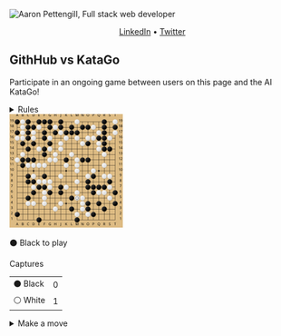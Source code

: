 ![Aaron Pettengill, Full stack web developer](https://github.com/airjp73/airjp73/assets/25882770/e0a7aae2-6b70-4a3e-9681-2e7b61e5774d)

<div align="center">
  
  [LinkedIn](https://www.linkedin.com/in/aaron-pettengill-7706846b/) • [Twitter](https://twitter.com/PettengillAaron)
  
</div>

## GithHub vs KataGo

Participate in an ongoing game between users on this page and the AI KataGo!

<details>
  <summary>Rules</summary>
  <ul>
    <li>Click on any legal move in the "Make a move" section below at any time to play a move for either player.</li>
    <li>Every 3 hours, a move will be played by KataGo with a low number of playouts.</li>
    <li>The game ends when KataGo passes or resigns.</li>
    <li>Completed games are stored in the <strong>history</strong> folder in this repo.</li>
  </ul>

</details>

<img src="./current/board_1709515198895.svg" />

<!-- MOVES START -->
<p>⚫️ Black<!-- --> to play</p><table><summary>Captures</summary><tr><td>⚫️ Black</td><td>0</td></tr><tr><td>⚪️ White</td><td>1</td></tr></table><details><summary>Make a move</summary><table><caption>Key</caption><tr><td>A1, B2, C3, etc...</td><td>Valid move (click to make a move)</td></tr><tr><td>⚫️</td><td>Occupied by Black</td></tr><tr><td>⚪️</td><td>Occupied by White</td></tr><tr><td>⭕️</td><td>Illegal move due to <a href="https://senseis.xmp.net/?Ko">Ko</a></td></tr><tr><td>💀</td><td>Illegal move due to<!-- --> <a href="https://senseis.xmp.net/?Suicide">self-capture</a></td></tr></table><table><caption>Choose a spot to move</caption><tr><td></td><td>A</td><td>B</td><td>C</td><td>D</td><td>E</td><td>F</td><td>G</td><td>H</td><td>J</td><td>K</td><td>L</td><td>M</td><td>N</td><td>O</td><td>P</td><td>Q</td><td>R</td><td>S</td><td>T</td></tr><tr><td>19</td><td>⚫️</td><td>⚪️</td><td>⚫️</td><td><a href="https://kifu-io-2.vercel.app//gh_game/move?point=da&amp;stone=b">D19</a></td><td>⚫️</td><td>⚫️</td><td>⚫️</td><td><a href="https://kifu-io-2.vercel.app//gh_game/move?point=ha&amp;stone=b">H19</a></td><td>⚫️</td><td><a href="https://kifu-io-2.vercel.app//gh_game/move?point=ja&amp;stone=b">K19</a></td><td><a href="https://kifu-io-2.vercel.app//gh_game/move?point=ka&amp;stone=b">L19</a></td><td>⚪️</td><td><a href="https://kifu-io-2.vercel.app//gh_game/move?point=ma&amp;stone=b">N19</a></td><td><a href="https://kifu-io-2.vercel.app//gh_game/move?point=na&amp;stone=b">O19</a></td><td><a href="https://kifu-io-2.vercel.app//gh_game/move?point=oa&amp;stone=b">P19</a></td><td><a href="https://kifu-io-2.vercel.app//gh_game/move?point=pa&amp;stone=b">Q19</a></td><td>⚫️</td><td><a href="https://kifu-io-2.vercel.app//gh_game/move?point=ra&amp;stone=b">S19</a></td><td>⚪️</td></tr><tr><td>18</td><td>💀</td><td>⚪️</td><td>⚫️</td><td>⚫️</td><td>⚪️</td><td><a href="https://kifu-io-2.vercel.app//gh_game/move?point=fb&amp;stone=b">F18</a></td><td>⚫️</td><td>⚪️</td><td>⚫️</td><td><a href="https://kifu-io-2.vercel.app//gh_game/move?point=jb&amp;stone=b">K18</a></td><td>⚫️</td><td><a href="https://kifu-io-2.vercel.app//gh_game/move?point=lb&amp;stone=b">M18</a></td><td>⚫️</td><td>⚫️</td><td>⚪️</td><td><a href="https://kifu-io-2.vercel.app//gh_game/move?point=pb&amp;stone=b">Q18</a></td><td>⚫️</td><td><a href="https://kifu-io-2.vercel.app//gh_game/move?point=rb&amp;stone=b">S18</a></td><td>⚫️</td></tr><tr><td>17</td><td>⚫️</td><td>⚪️</td><td>⚫️</td><td>⚪️</td><td><a href="https://kifu-io-2.vercel.app//gh_game/move?point=ec&amp;stone=b">E17</a></td><td>⚫️</td><td><a href="https://kifu-io-2.vercel.app//gh_game/move?point=gc&amp;stone=b">G17</a></td><td>⚫️</td><td>⚪️</td><td>⚫️</td><td>⚫️</td><td>⚫️</td><td><a href="https://kifu-io-2.vercel.app//gh_game/move?point=mc&amp;stone=b">N17</a></td><td><a href="https://kifu-io-2.vercel.app//gh_game/move?point=nc&amp;stone=b">O17</a></td><td><a href="https://kifu-io-2.vercel.app//gh_game/move?point=oc&amp;stone=b">P17</a></td><td>⚪️</td><td>⚫️</td><td><a href="https://kifu-io-2.vercel.app//gh_game/move?point=rc&amp;stone=b">S17</a></td><td>⚪️</td></tr><tr><td>16</td><td>⚪️</td><td>⚪️</td><td>⚫️</td><td>⚪️</td><td><a href="https://kifu-io-2.vercel.app//gh_game/move?point=ed&amp;stone=b">E16</a></td><td>⚫️</td><td>⚪️</td><td><a href="https://kifu-io-2.vercel.app//gh_game/move?point=hd&amp;stone=b">H16</a></td><td><a href="https://kifu-io-2.vercel.app//gh_game/move?point=id&amp;stone=b">J16</a></td><td>⚪️</td><td><a href="https://kifu-io-2.vercel.app//gh_game/move?point=kd&amp;stone=b">L16</a></td><td>⚪️</td><td><a href="https://kifu-io-2.vercel.app//gh_game/move?point=md&amp;stone=b">N16</a></td><td>⚪️</td><td>⚪️</td><td>⚫️</td><td>⚫️</td><td>⚪️</td><td><a href="https://kifu-io-2.vercel.app//gh_game/move?point=sd&amp;stone=b">T16</a></td></tr><tr><td>15</td><td><a href="https://kifu-io-2.vercel.app//gh_game/move?point=ae&amp;stone=b">A15</a></td><td>⚫️</td><td><a href="https://kifu-io-2.vercel.app//gh_game/move?point=ce&amp;stone=b">C15</a></td><td>⚫️</td><td><a href="https://kifu-io-2.vercel.app//gh_game/move?point=ee&amp;stone=b">E15</a></td><td><a href="https://kifu-io-2.vercel.app//gh_game/move?point=fe&amp;stone=b">F15</a></td><td>⚫️</td><td><a href="https://kifu-io-2.vercel.app//gh_game/move?point=he&amp;stone=b">H15</a></td><td>⚪️</td><td><a href="https://kifu-io-2.vercel.app//gh_game/move?point=je&amp;stone=b">K15</a></td><td><a href="https://kifu-io-2.vercel.app//gh_game/move?point=ke&amp;stone=b">L15</a></td><td><a href="https://kifu-io-2.vercel.app//gh_game/move?point=le&amp;stone=b">M15</a></td><td>⚪️</td><td>⚫️</td><td><a href="https://kifu-io-2.vercel.app//gh_game/move?point=oe&amp;stone=b">P15</a></td><td>⚪️</td><td>⚫️</td><td><a href="https://kifu-io-2.vercel.app//gh_game/move?point=re&amp;stone=b">S15</a></td><td><a href="https://kifu-io-2.vercel.app//gh_game/move?point=se&amp;stone=b">T15</a></td></tr><tr><td>14</td><td><a href="https://kifu-io-2.vercel.app//gh_game/move?point=af&amp;stone=b">A14</a></td><td><a href="https://kifu-io-2.vercel.app//gh_game/move?point=bf&amp;stone=b">B14</a></td><td>⚫️</td><td><a href="https://kifu-io-2.vercel.app//gh_game/move?point=df&amp;stone=b">D14</a></td><td>⚪️</td><td>⚫️</td><td>⚪️</td><td><a href="https://kifu-io-2.vercel.app//gh_game/move?point=hf&amp;stone=b">H14</a></td><td>⚪️</td><td><a href="https://kifu-io-2.vercel.app//gh_game/move?point=jf&amp;stone=b">K14</a></td><td><a href="https://kifu-io-2.vercel.app//gh_game/move?point=kf&amp;stone=b">L14</a></td><td><a href="https://kifu-io-2.vercel.app//gh_game/move?point=lf&amp;stone=b">M14</a></td><td><a href="https://kifu-io-2.vercel.app//gh_game/move?point=mf&amp;stone=b">N14</a></td><td><a href="https://kifu-io-2.vercel.app//gh_game/move?point=nf&amp;stone=b">O14</a></td><td><a href="https://kifu-io-2.vercel.app//gh_game/move?point=of&amp;stone=b">P14</a></td><td>⚪️</td><td>⚫️</td><td>⚫️</td><td><a href="https://kifu-io-2.vercel.app//gh_game/move?point=sf&amp;stone=b">T14</a></td></tr><tr><td>13</td><td><a href="https://kifu-io-2.vercel.app//gh_game/move?point=ag&amp;stone=b">A13</a></td><td>⚪️</td><td><a href="https://kifu-io-2.vercel.app//gh_game/move?point=cg&amp;stone=b">C13</a></td><td><a href="https://kifu-io-2.vercel.app//gh_game/move?point=dg&amp;stone=b">D13</a></td><td><a href="https://kifu-io-2.vercel.app//gh_game/move?point=eg&amp;stone=b">E13</a></td><td>⚫️</td><td><a href="https://kifu-io-2.vercel.app//gh_game/move?point=gg&amp;stone=b">G13</a></td><td>⚪️</td><td><a href="https://kifu-io-2.vercel.app//gh_game/move?point=ig&amp;stone=b">J13</a></td><td><a href="https://kifu-io-2.vercel.app//gh_game/move?point=jg&amp;stone=b">K13</a></td><td>⚪️</td><td><a href="https://kifu-io-2.vercel.app//gh_game/move?point=lg&amp;stone=b">M13</a></td><td><a href="https://kifu-io-2.vercel.app//gh_game/move?point=mg&amp;stone=b">N13</a></td><td><a href="https://kifu-io-2.vercel.app//gh_game/move?point=ng&amp;stone=b">O13</a></td><td><a href="https://kifu-io-2.vercel.app//gh_game/move?point=og&amp;stone=b">P13</a></td><td><a href="https://kifu-io-2.vercel.app//gh_game/move?point=pg&amp;stone=b">Q13</a></td><td>⚪️</td><td><a href="https://kifu-io-2.vercel.app//gh_game/move?point=rg&amp;stone=b">S13</a></td><td><a href="https://kifu-io-2.vercel.app//gh_game/move?point=sg&amp;stone=b">T13</a></td></tr><tr><td>12</td><td>⚪️</td><td>⚫️</td><td>⚫️</td><td>⚫️</td><td><a href="https://kifu-io-2.vercel.app//gh_game/move?point=eh&amp;stone=b">E12</a></td><td><a href="https://kifu-io-2.vercel.app//gh_game/move?point=fh&amp;stone=b">F12</a></td><td>⚪️</td><td>⚪️</td><td><a href="https://kifu-io-2.vercel.app//gh_game/move?point=ih&amp;stone=b">J12</a></td><td>⚫️</td><td><a href="https://kifu-io-2.vercel.app//gh_game/move?point=kh&amp;stone=b">L12</a></td><td>⚪️</td><td>⚫️</td><td>⚫️</td><td><a href="https://kifu-io-2.vercel.app//gh_game/move?point=oh&amp;stone=b">P12</a></td><td><a href="https://kifu-io-2.vercel.app//gh_game/move?point=ph&amp;stone=b">Q12</a></td><td><a href="https://kifu-io-2.vercel.app//gh_game/move?point=qh&amp;stone=b">R12</a></td><td><a href="https://kifu-io-2.vercel.app//gh_game/move?point=rh&amp;stone=b">S12</a></td><td><a href="https://kifu-io-2.vercel.app//gh_game/move?point=sh&amp;stone=b">T12</a></td></tr><tr><td>11</td><td><a href="https://kifu-io-2.vercel.app//gh_game/move?point=ai&amp;stone=b">A11</a></td><td>⚫️</td><td>⚪️</td><td>⚪️</td><td>⚪️</td><td>⚪️</td><td><a href="https://kifu-io-2.vercel.app//gh_game/move?point=gi&amp;stone=b">G11</a></td><td><a href="https://kifu-io-2.vercel.app//gh_game/move?point=hi&amp;stone=b">H11</a></td><td><a href="https://kifu-io-2.vercel.app//gh_game/move?point=ii&amp;stone=b">J11</a></td><td>⚪️</td><td><a href="https://kifu-io-2.vercel.app//gh_game/move?point=ki&amp;stone=b">L11</a></td><td>⚪️</td><td><a href="https://kifu-io-2.vercel.app//gh_game/move?point=mi&amp;stone=b">N11</a></td><td><a href="https://kifu-io-2.vercel.app//gh_game/move?point=ni&amp;stone=b">O11</a></td><td><a href="https://kifu-io-2.vercel.app//gh_game/move?point=oi&amp;stone=b">P11</a></td><td><a href="https://kifu-io-2.vercel.app//gh_game/move?point=pi&amp;stone=b">Q11</a></td><td>⚪️</td><td><a href="https://kifu-io-2.vercel.app//gh_game/move?point=ri&amp;stone=b">S11</a></td><td><a href="https://kifu-io-2.vercel.app//gh_game/move?point=si&amp;stone=b">T11</a></td></tr><tr><td>10</td><td><a href="https://kifu-io-2.vercel.app//gh_game/move?point=aj&amp;stone=b">A10</a></td><td><a href="https://kifu-io-2.vercel.app//gh_game/move?point=bj&amp;stone=b">B10</a></td><td><a href="https://kifu-io-2.vercel.app//gh_game/move?point=cj&amp;stone=b">C10</a></td><td><a href="https://kifu-io-2.vercel.app//gh_game/move?point=dj&amp;stone=b">D10</a></td><td><a href="https://kifu-io-2.vercel.app//gh_game/move?point=ej&amp;stone=b">E10</a></td><td><a href="https://kifu-io-2.vercel.app//gh_game/move?point=fj&amp;stone=b">F10</a></td><td><a href="https://kifu-io-2.vercel.app//gh_game/move?point=gj&amp;stone=b">G10</a></td><td><a href="https://kifu-io-2.vercel.app//gh_game/move?point=hj&amp;stone=b">H10</a></td><td><a href="https://kifu-io-2.vercel.app//gh_game/move?point=ij&amp;stone=b">J10</a></td><td><a href="https://kifu-io-2.vercel.app//gh_game/move?point=jj&amp;stone=b">K10</a></td><td><a href="https://kifu-io-2.vercel.app//gh_game/move?point=kj&amp;stone=b">L10</a></td><td>⚪️</td><td><a href="https://kifu-io-2.vercel.app//gh_game/move?point=mj&amp;stone=b">N10</a></td><td><a href="https://kifu-io-2.vercel.app//gh_game/move?point=nj&amp;stone=b">O10</a></td><td>⚪️</td><td><a href="https://kifu-io-2.vercel.app//gh_game/move?point=pj&amp;stone=b">Q10</a></td><td><a href="https://kifu-io-2.vercel.app//gh_game/move?point=qj&amp;stone=b">R10</a></td><td><a href="https://kifu-io-2.vercel.app//gh_game/move?point=rj&amp;stone=b">S10</a></td><td><a href="https://kifu-io-2.vercel.app//gh_game/move?point=sj&amp;stone=b">T10</a></td></tr><tr><td>9</td><td><a href="https://kifu-io-2.vercel.app//gh_game/move?point=ak&amp;stone=b">A9</a></td><td><a href="https://kifu-io-2.vercel.app//gh_game/move?point=bk&amp;stone=b">B9</a></td><td>⚫️</td><td>⚪️</td><td><a href="https://kifu-io-2.vercel.app//gh_game/move?point=ek&amp;stone=b">E9</a></td><td>⚫️</td><td><a href="https://kifu-io-2.vercel.app//gh_game/move?point=gk&amp;stone=b">G9</a></td><td><a href="https://kifu-io-2.vercel.app//gh_game/move?point=hk&amp;stone=b">H9</a></td><td>⚪️</td><td><a href="https://kifu-io-2.vercel.app//gh_game/move?point=jk&amp;stone=b">K9</a></td><td><a href="https://kifu-io-2.vercel.app//gh_game/move?point=kk&amp;stone=b">L9</a></td><td><a href="https://kifu-io-2.vercel.app//gh_game/move?point=lk&amp;stone=b">M9</a></td><td><a href="https://kifu-io-2.vercel.app//gh_game/move?point=mk&amp;stone=b">N9</a></td><td>⚪️</td><td>⚫️</td><td><a href="https://kifu-io-2.vercel.app//gh_game/move?point=pk&amp;stone=b">Q9</a></td><td>⚪️</td><td>⚪️</td><td><a href="https://kifu-io-2.vercel.app//gh_game/move?point=sk&amp;stone=b">T9</a></td></tr><tr><td>8</td><td><a href="https://kifu-io-2.vercel.app//gh_game/move?point=al&amp;stone=b">A8</a></td><td><a href="https://kifu-io-2.vercel.app//gh_game/move?point=bl&amp;stone=b">B8</a></td><td>⚫️</td><td>⚫️</td><td>⚪️</td><td>⚪️</td><td>⚪️</td><td><a href="https://kifu-io-2.vercel.app//gh_game/move?point=hl&amp;stone=b">H8</a></td><td><a href="https://kifu-io-2.vercel.app//gh_game/move?point=il&amp;stone=b">J8</a></td><td><a href="https://kifu-io-2.vercel.app//gh_game/move?point=jl&amp;stone=b">K8</a></td><td><a href="https://kifu-io-2.vercel.app//gh_game/move?point=kl&amp;stone=b">L8</a></td><td>⚪️</td><td><a href="https://kifu-io-2.vercel.app//gh_game/move?point=ml&amp;stone=b">N8</a></td><td>⚫️</td><td><a href="https://kifu-io-2.vercel.app//gh_game/move?point=ol&amp;stone=b">P8</a></td><td><a href="https://kifu-io-2.vercel.app//gh_game/move?point=pl&amp;stone=b">Q8</a></td><td><a href="https://kifu-io-2.vercel.app//gh_game/move?point=ql&amp;stone=b">R8</a></td><td>⚫️</td><td><a href="https://kifu-io-2.vercel.app//gh_game/move?point=sl&amp;stone=b">T8</a></td></tr><tr><td>7</td><td><a href="https://kifu-io-2.vercel.app//gh_game/move?point=am&amp;stone=b">A7</a></td><td><a href="https://kifu-io-2.vercel.app//gh_game/move?point=bm&amp;stone=b">B7</a></td><td><a href="https://kifu-io-2.vercel.app//gh_game/move?point=cm&amp;stone=b">C7</a></td><td>⚪️</td><td>⚫️</td><td>⚫️</td><td>⚪️</td><td><a href="https://kifu-io-2.vercel.app//gh_game/move?point=hm&amp;stone=b">H7</a></td><td>⚫️</td><td>⚪️</td><td><a href="https://kifu-io-2.vercel.app//gh_game/move?point=km&amp;stone=b">L7</a></td><td><a href="https://kifu-io-2.vercel.app//gh_game/move?point=lm&amp;stone=b">M7</a></td><td><a href="https://kifu-io-2.vercel.app//gh_game/move?point=mm&amp;stone=b">N7</a></td><td>⚫️</td><td>⚫️</td><td>⚫️</td><td>⚫️</td><td>⚪️</td><td><a href="https://kifu-io-2.vercel.app//gh_game/move?point=sm&amp;stone=b">T7</a></td></tr><tr><td>6</td><td><a href="https://kifu-io-2.vercel.app//gh_game/move?point=an&amp;stone=b">A6</a></td><td><a href="https://kifu-io-2.vercel.app//gh_game/move?point=bn&amp;stone=b">B6</a></td><td><a href="https://kifu-io-2.vercel.app//gh_game/move?point=cn&amp;stone=b">C6</a></td><td>⚫️</td><td><a href="https://kifu-io-2.vercel.app//gh_game/move?point=en&amp;stone=b">E6</a></td><td>⚪️</td><td>⚫️</td><td><a href="https://kifu-io-2.vercel.app//gh_game/move?point=hn&amp;stone=b">H6</a></td><td>⚫️</td><td><a href="https://kifu-io-2.vercel.app//gh_game/move?point=jn&amp;stone=b">K6</a></td><td><a href="https://kifu-io-2.vercel.app//gh_game/move?point=kn&amp;stone=b">L6</a></td><td>⚪️</td><td><a href="https://kifu-io-2.vercel.app//gh_game/move?point=mn&amp;stone=b">N6</a></td><td><a href="https://kifu-io-2.vercel.app//gh_game/move?point=nn&amp;stone=b">O6</a></td><td>⚫️</td><td>⚪️</td><td>⚪️</td><td><a href="https://kifu-io-2.vercel.app//gh_game/move?point=rn&amp;stone=b">S6</a></td><td>⚫️</td></tr><tr><td>5</td><td><a href="https://kifu-io-2.vercel.app//gh_game/move?point=ao&amp;stone=b">A5</a></td><td><a href="https://kifu-io-2.vercel.app//gh_game/move?point=bo&amp;stone=b">B5</a></td><td>⚫️</td><td><a href="https://kifu-io-2.vercel.app//gh_game/move?point=do&amp;stone=b">D5</a></td><td><a href="https://kifu-io-2.vercel.app//gh_game/move?point=eo&amp;stone=b">E5</a></td><td>⚪️</td><td><a href="https://kifu-io-2.vercel.app//gh_game/move?point=go&amp;stone=b">G5</a></td><td><a href="https://kifu-io-2.vercel.app//gh_game/move?point=ho&amp;stone=b">H5</a></td><td><a href="https://kifu-io-2.vercel.app//gh_game/move?point=io&amp;stone=b">J5</a></td><td><a href="https://kifu-io-2.vercel.app//gh_game/move?point=jo&amp;stone=b">K5</a></td><td>⚫️</td><td>⚪️</td><td>⚪️</td><td><a href="https://kifu-io-2.vercel.app//gh_game/move?point=no&amp;stone=b">O5</a></td><td><a href="https://kifu-io-2.vercel.app//gh_game/move?point=oo&amp;stone=b">P5</a></td><td><a href="https://kifu-io-2.vercel.app//gh_game/move?point=po&amp;stone=b">Q5</a></td><td><a href="https://kifu-io-2.vercel.app//gh_game/move?point=qo&amp;stone=b">R5</a></td><td>⚪️</td><td><a href="https://kifu-io-2.vercel.app//gh_game/move?point=so&amp;stone=b">T5</a></td></tr><tr><td>4</td><td><a href="https://kifu-io-2.vercel.app//gh_game/move?point=ap&amp;stone=b">A4</a></td><td><a href="https://kifu-io-2.vercel.app//gh_game/move?point=bp&amp;stone=b">B4</a></td><td>⚪️</td><td>⚪️</td><td><a href="https://kifu-io-2.vercel.app//gh_game/move?point=ep&amp;stone=b">E4</a></td><td>⚪️</td><td><a href="https://kifu-io-2.vercel.app//gh_game/move?point=gp&amp;stone=b">G4</a></td><td><a href="https://kifu-io-2.vercel.app//gh_game/move?point=hp&amp;stone=b">H4</a></td><td>⚪️</td><td><a href="https://kifu-io-2.vercel.app//gh_game/move?point=jp&amp;stone=b">K4</a></td><td><a href="https://kifu-io-2.vercel.app//gh_game/move?point=kp&amp;stone=b">L4</a></td><td><a href="https://kifu-io-2.vercel.app//gh_game/move?point=lp&amp;stone=b">M4</a></td><td>⚪️</td><td>⚫️</td><td><a href="https://kifu-io-2.vercel.app//gh_game/move?point=op&amp;stone=b">P4</a></td><td>⚫️</td><td><a href="https://kifu-io-2.vercel.app//gh_game/move?point=qp&amp;stone=b">R4</a></td><td><a href="https://kifu-io-2.vercel.app//gh_game/move?point=rp&amp;stone=b">S4</a></td><td>⚫️</td></tr><tr><td>3</td><td><a href="https://kifu-io-2.vercel.app//gh_game/move?point=aq&amp;stone=b">A3</a></td><td><a href="https://kifu-io-2.vercel.app//gh_game/move?point=bq&amp;stone=b">B3</a></td><td><a href="https://kifu-io-2.vercel.app//gh_game/move?point=cq&amp;stone=b">C3</a></td><td><a href="https://kifu-io-2.vercel.app//gh_game/move?point=dq&amp;stone=b">D3</a></td><td><a href="https://kifu-io-2.vercel.app//gh_game/move?point=eq&amp;stone=b">E3</a></td><td><a href="https://kifu-io-2.vercel.app//gh_game/move?point=fq&amp;stone=b">F3</a></td><td><a href="https://kifu-io-2.vercel.app//gh_game/move?point=gq&amp;stone=b">G3</a></td><td>⚪️</td><td><a href="https://kifu-io-2.vercel.app//gh_game/move?point=iq&amp;stone=b">J3</a></td><td><a href="https://kifu-io-2.vercel.app//gh_game/move?point=jq&amp;stone=b">K3</a></td><td>⚫️</td><td><a href="https://kifu-io-2.vercel.app//gh_game/move?point=lq&amp;stone=b">M3</a></td><td>⚪️</td><td>⚫️</td><td><a href="https://kifu-io-2.vercel.app//gh_game/move?point=oq&amp;stone=b">P3</a></td><td><a href="https://kifu-io-2.vercel.app//gh_game/move?point=pq&amp;stone=b">Q3</a></td><td>⚫️</td><td><a href="https://kifu-io-2.vercel.app//gh_game/move?point=rq&amp;stone=b">S3</a></td><td><a href="https://kifu-io-2.vercel.app//gh_game/move?point=sq&amp;stone=b">T3</a></td></tr><tr><td>2</td><td>⚫️</td><td><a href="https://kifu-io-2.vercel.app//gh_game/move?point=br&amp;stone=b">B2</a></td><td><a href="https://kifu-io-2.vercel.app//gh_game/move?point=cr&amp;stone=b">C2</a></td><td><a href="https://kifu-io-2.vercel.app//gh_game/move?point=dr&amp;stone=b">D2</a></td><td><a href="https://kifu-io-2.vercel.app//gh_game/move?point=er&amp;stone=b">E2</a></td><td><a href="https://kifu-io-2.vercel.app//gh_game/move?point=fr&amp;stone=b">F2</a></td><td><a href="https://kifu-io-2.vercel.app//gh_game/move?point=gr&amp;stone=b">G2</a></td><td><a href="https://kifu-io-2.vercel.app//gh_game/move?point=hr&amp;stone=b">H2</a></td><td><a href="https://kifu-io-2.vercel.app//gh_game/move?point=ir&amp;stone=b">J2</a></td><td><a href="https://kifu-io-2.vercel.app//gh_game/move?point=jr&amp;stone=b">K2</a></td><td><a href="https://kifu-io-2.vercel.app//gh_game/move?point=kr&amp;stone=b">L2</a></td><td>⚪️</td><td><a href="https://kifu-io-2.vercel.app//gh_game/move?point=mr&amp;stone=b">N2</a></td><td>⚪️</td><td>⚫️</td><td><a href="https://kifu-io-2.vercel.app//gh_game/move?point=pr&amp;stone=b">Q2</a></td><td><a href="https://kifu-io-2.vercel.app//gh_game/move?point=qr&amp;stone=b">R2</a></td><td><a href="https://kifu-io-2.vercel.app//gh_game/move?point=rr&amp;stone=b">S2</a></td><td><a href="https://kifu-io-2.vercel.app//gh_game/move?point=sr&amp;stone=b">T2</a></td></tr><tr><td>1</td><td><a href="https://kifu-io-2.vercel.app//gh_game/move?point=as&amp;stone=b">A1</a></td><td><a href="https://kifu-io-2.vercel.app//gh_game/move?point=bs&amp;stone=b">B1</a></td><td><a href="https://kifu-io-2.vercel.app//gh_game/move?point=cs&amp;stone=b">C1</a></td><td><a href="https://kifu-io-2.vercel.app//gh_game/move?point=ds&amp;stone=b">D1</a></td><td>⚫️</td><td><a href="https://kifu-io-2.vercel.app//gh_game/move?point=fs&amp;stone=b">F1</a></td><td><a href="https://kifu-io-2.vercel.app//gh_game/move?point=gs&amp;stone=b">G1</a></td><td><a href="https://kifu-io-2.vercel.app//gh_game/move?point=hs&amp;stone=b">H1</a></td><td><a href="https://kifu-io-2.vercel.app//gh_game/move?point=is&amp;stone=b">J1</a></td><td><a href="https://kifu-io-2.vercel.app//gh_game/move?point=js&amp;stone=b">K1</a></td><td><a href="https://kifu-io-2.vercel.app//gh_game/move?point=ks&amp;stone=b">L1</a></td><td>⚫️</td><td><a href="https://kifu-io-2.vercel.app//gh_game/move?point=ms&amp;stone=b">N1</a></td><td><a href="https://kifu-io-2.vercel.app//gh_game/move?point=ns&amp;stone=b">O1</a></td><td><a href="https://kifu-io-2.vercel.app//gh_game/move?point=os&amp;stone=b">P1</a></td><td><a href="https://kifu-io-2.vercel.app//gh_game/move?point=ps&amp;stone=b">Q1</a></td><td><a href="https://kifu-io-2.vercel.app//gh_game/move?point=qs&amp;stone=b">R1</a></td><td><a href="https://kifu-io-2.vercel.app//gh_game/move?point=rs&amp;stone=b">S1</a></td><td><a href="https://kifu-io-2.vercel.app//gh_game/move?point=ss&amp;stone=b">T1</a></td></tr></table></details>
<!-- MOVES END -->
